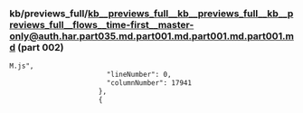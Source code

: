 ### kb/previews_full/kb__previews_full__kb__previews_full__kb__previews_full__flows__time-first__master-only@auth.har.part035.md.part001.md.part001.md.part001.md (part 002)

```md
M.js",
                        "lineNumber": 0,
                        "columnNumber": 17941
                      },
                      {
       
```

```
